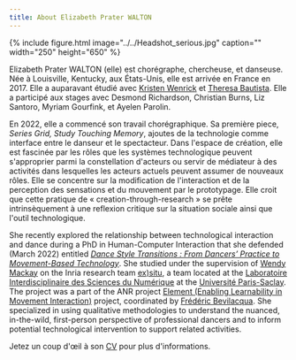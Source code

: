 ```yaml
---
title: About Elizabeth Prater WALTON
---
```

{% include figure.html image="../../Headshot_serious.jpg" caption="" width="250" height="650" %}

Elizabeth Prater WALTON (elle) est chorégraphe, chercheuse, et danseuse. Née à Louisville, Kentucky, aux États-Unis, elle est arrivée en France en 2017. Elle a auparavant étudié avec [Kristen Wenrick](http://rivercityballet-ky.org/about-us/) et [Theresa Bautista](http://www.theresabautistadance.com/). Elle a participé aux stages avec Desmond Richardson, Christian Burns, Liz Santoro, Myriam Gourfink, et Ayelen Parolin. 

En 2022, elle a commencé son travail chorégraphique. Sa première piece, *Series Grid, Study Touching Memory*, ajoutes de la technologie comme interface entre le danseur et le spectacteur. Dans l'espace de création, elle est fascinée par les rôles que les systèmes technologique peuvent s'approprier parmi la constellation d'acteurs ou servir de médiateur à des activités dans lesquelles les acteurs actuels peuvent assumer de nouveaux rôles. Elle se concentre sur la modification de l'interaction et de la perception des sensations et du mouvement par le prototypage. Elle croit que cette pratique de « creation-through-research » se prête intrinsèquement à une reflexion critique sur la situation sociale ainsi que l'outil technologique.  

She recently explored the relationship between technological interaction and dance during a PhD in Human-Computer Interaction that she defended (March 2022) entitled [*Dance Style Transitions : From Dancers’ Practice to Movement-Based Technology*](https://www.theses.fr/2022UPASG027). She studied under the supervision of [Wendy Mackay](https://ex-situ.lri.fr/people/mackay/) on the Inria research team [ex)situ](https://ex-situ.lri.fr/), a team located at the [Laboratoire Interdisciplinaire des Sciences du Numérique](https://www.lisn.upsaclay.fr/) at the [Université Paris-Saclay](https://www.universite-paris-saclay.fr/en). The project was a part of the ANR project [Element (Enabling Learnability in Movement Interaction)](https://element-project.ircam.fr/) project, coordinated by [Frédéric Bevilacqua](https://frederic-bevilacqua.net/). She specialized in using qualitative methodologies to understand the nuanced, in-the-wild, first-person perspective of professional dancers and to inform potential technological intervention to support related activities. 

Jetez un coup d'œil à son [CV](September_2022-Elizabeth_Walton_Dance_CV.pdf) pour plus d'informations.

